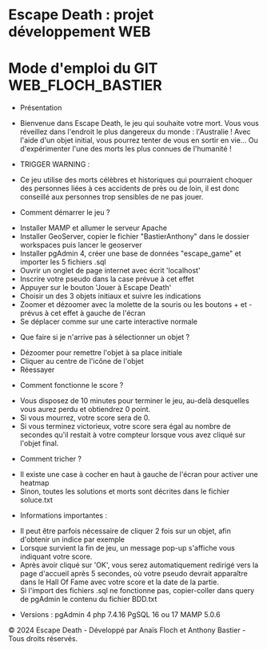 # Escape Death : projet développement WEB

# Mode d'emploi du GIT WEB_FLOCH_BASTIER

* Présentation
- Bienvenue dans Escape Death, le jeu qui souhaite votre mort. Vous vous réveillez dans l'endroit le plus dangereux du monde : l'Australie ! Avec l'aide d'un objet initial, vous pourrez tenter de vous en sortir en vie… Ou d'expérimenter l'une des morts les plus connues de l'humanité !

* TRIGGER WARNING :
- Ce jeu utilise des morts célèbres et historiques qui pourraient choquer des personnes liées à ces accidents de près ou de loin, il est donc conseillé aux personnes trop sensibles de ne pas jouer.

* Comment démarrer le jeu ?
- Installer MAMP et allumer le serveur Apache
- Installer GeoServer, copier le fichier "BastierAnthony" dans le dossier workspaces puis lancer le geoserver
- Installer pgAdmin 4, créer une base de données "escape_game" et importer les 5 fichiers .sql
- Ouvrir un onglet de page internet avec écrit 'localhost'
- Inscrire votre pseudo dans la case prévue à cet effet
- Appuyer sur le bouton 'Jouer à Escape Death'
- Choisir un des 3 objets initiaux et suivre les indications
- Zoomer et dézoomer avec la molette de la souris ou les boutons + et - prévus à cet effet à gauche de l'écran
- Se déplacer comme sur une carte interactive normale

* Que faire si je n'arrive pas à sélectionner un objet ?
- Dézoomer pour remettre l'objet à sa place initiale
- Cliquer au centre de l'icône de l'objet
- Réessayer

* Comment fonctionne le score ?
- Vous disposez de 10 minutes pour terminer le jeu, au-delà desquelles vous aurez perdu et obtiendrez 0 point.
- Si vous mourrez, votre score sera de 0.
- Si vous terminez victorieux, votre score sera égal au nombre de secondes qu'il restait à votre compteur lorsque vous avez cliqué sur l'objet final.

* Comment tricher ?
- Il existe une case à cocher en haut à gauche de l'écran pour activer une heatmap
- Sinon, toutes les solutions et morts sont décrites dans le fichier soluce.txt

* Informations importantes :
- Il peut être parfois nécessaire de cliquer 2 fois sur un objet, afin d'obtenir un indice par exemple
- Lorsque survient la fin de jeu, un message pop-up s'affiche vous indiquant votre score.
- Après avoir cliqué sur 'OK', vous serez automatiquement redirigé vers la page d'accueil après 5 secondes, où votre pseudo devrait apparaître dans le Hall Of Fame avec votre score et la date de la partie.
- Si l'import des fichiers .sql ne fonctionne pas, copier-coller dans query de pgAdmin le contenu du fichier BDD.txt

* Versions :
pgAdmin 4
php 7.4.16
PgSQL 16 ou 17
MAMP 5.0.6



© 2024 Escape Death - Développé par Anaïs Floch et Anthony Bastier - Tous droits réservés.